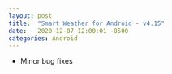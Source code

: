```yaml
---
layout: post
title:  "Smart Weather for Android - v4.15"
date:   2020-12-07 12:00:01 -0500
categories: Android
---
```


- Minor bug fixes
